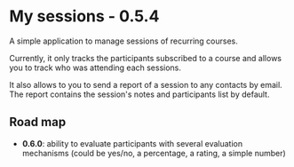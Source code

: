 # My sessions - 0.5.4

A simple application to manage sessions of recurring courses.

Currently, it only tracks the participants subscribed to a course and allows you to track who was attending each sessions.

It also allows to you to send a report of a session to any contacts by email. The report contains the session's notes and participants list by default.

## Road map

  - **0.6.0**: ability to evaluate participants with several evaluation mechanisms (could be yes/no, a percentage, a rating, a simple number)
